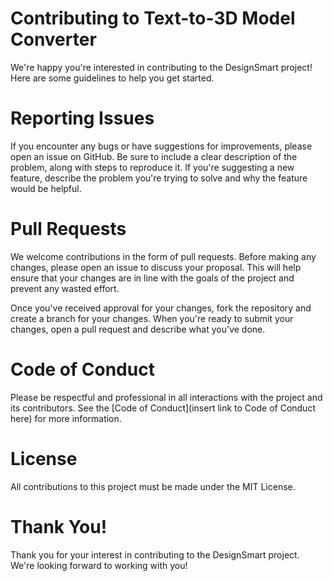 # Contributing to Text-to-3D Model Converter
We're happy you're interested in contributing to the DesignSmart project! Here are some guidelines to help you get started.

# Reporting Issues
If you encounter any bugs or have suggestions for improvements, please open an issue on GitHub. Be sure to include a clear description of the problem, along with steps to reproduce it. If you're suggesting a new feature, describe the problem you're trying to solve and why the feature would be helpful.

# Pull Requests
We welcome contributions in the form of pull requests. Before making any changes, please open an issue to discuss your proposal. This will help ensure that your changes are in line with the goals of the project and prevent any wasted effort.

Once you've received approval for your changes, fork the repository and create a branch for your changes. When you're ready to submit your changes, open a pull request and describe what you've done.

# Code of Conduct
Please be respectful and professional in all interactions with the project and its contributors. See the [Code of Conduct](insert link to Code of Conduct here) for more information.

# License
All contributions to this project must be made under the MIT License.

# Thank You!
Thank you for your interest in contributing to the DesignSmart project. We're looking forward to working with you!
